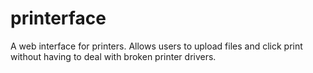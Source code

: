 # printerface
A web interface for printers. Allows users to upload files and click print without having to deal with broken printer drivers.
